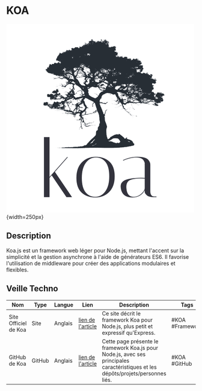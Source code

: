 # KOA

![Koa.js](image-3.png){width=250px}

## Description
Koa.js est un framework web léger pour Node.js, mettant l'accent sur la simplicité et la gestion asynchrone à l'aide de générateurs ES6. Il favorise l'utilisation de middleware pour créer des applications modulaires et flexibles.

<!-- _**Source :** [lien wikipédia]() -->

## Veille Techno
Nom  | Type  | Langue | Lien | Description | Tags | Note
------|-------|--------|------|-------------|------|------
Site Officiel de Koa | Site | Anglais | [lien de l'article](https://koajs.com/) | Ce site décrit le framework Koa pour Node.js, plus petit et expressif qu'Express. |#KOA #Framework | 4/5
GitHub de Koa | GitHub | Anglais | [lien de l'article](https://github.com/koajs) | Cette page présente le framework Koa.js pour Node.js, avec ses principales caractéristiques et les dépôts/projets/personnes liés.|#KOA #GitHub | 3/5